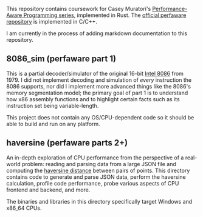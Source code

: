 This repository contains coursework for Casey Muratori's [Performance-Aware Programming series](https://www.computerenhance.com/p/table-of-contents), implemented in Rust.
The [official perfaware repository](https://github.com/cmuratori/computer_enhance/tree/main/perfaware) is implemented in C/C++.

I am currently in the process of adding markdown documentation to this repository.

## 8086_sim (perfaware part 1)
This is a partial decoder/simulator of the original 16-bit [Intel 8086](https://en.wikipedia.org/wiki/Intel_8086) from 1979.
I did not implement decoding and simulation of _every_ instruction the 8086 supports, nor did I implement more advanced things like the 8086's memory segmentation model; the primary goal of part 1 is to understand how x86 assembly functions and to highlight certain facts such as its instruction set being variable-length.

This project does not contain any OS/CPU-dependent code so it should be able to build and run on any platform.

## haversine (perfaware parts 2+)
An in-depth exploration of CPU performance from the perspective of a real-world problem: reading and parsing data from a large JSON file and computing the [haversine distance](https://en.wikipedia.org/wiki/Haversine_formula) between pairs of points.
This directory contains code to generate and parse JSON data, perform the haversine calculation, profile code performance, probe various aspects of CPU frontend and backend, and more.

The binaries and libraries in this directory specifically target Windows and x86_64 CPUs.
